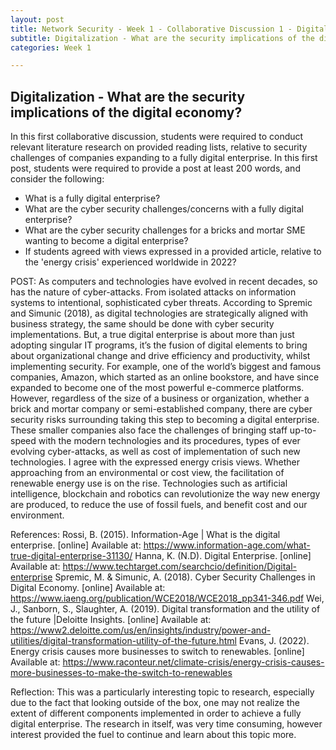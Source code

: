 ```yaml
---
layout: post
title: Network Security - Week 1 - Collaborative Discussion 1 - Digitalization - What are the security implications of the digital economy?
subtitle: Digitalization - What are the security implications of the digital economy?
categories: Week 1

---
```


## Digitalization - What are the security implications of the digital economy?

In this first collaborative discussion, students were required to conduct relevant literature research on provided reading lists, relative to security challenges of companies expanding to a fully digital enterprise. 
In this first post, students were required to provide a post at least 200 words, and consider the following:
- What is a fully digital enterprise?
- What are the cyber security challenges/concerns with a fully digital enterprise?
- What are the cyber security challenges for a bricks and mortar SME wanting to become a digital enterprise?
- If students agreed with views expressed in a provided article, relative to the 'energy crisis' experienced worldwide in 2022?

POST:
As computers and technologies have evolved in recent decades, so has the nature of cyber-attacks. From isolated attacks on information systems to intentional, sophisticated cyber threats. According to Spremic and Simunic (2018), as digital technologies are strategically aligned with business strategy, the same should be done with cyber security implementations. But, a true digital enterprise is about more than just adopting singular IT programs, it’s the fusion of digital elements to bring about organizational change and drive efficiency and productivity, whilst implementing security. 
For example, one of the world’s biggest and famous companies, Amazon, which started as an online bookstore, and have since expanded to become one of the most powerful e-commerce platforms. However, regardless of the size of a business or organization, whether a brick and mortar company or semi-established company, there are cyber security risks surrounding taking this step to becoming a digital enterprise. These smaller companies also face the challenges of bringing staff up-to-speed with the modern technologies and its procedures, types of ever evolving cyber-attacks, as well as cost of implementation of such new technologies. 
I agree with the expressed energy crisis views. Whether approaching from an environmental or cost view, the facilitation of renewable energy use is on the rise. Technologies such as artificial intelligence, blockchain and robotics can revolutionize the way new energy are produced, to reduce the use of fossil fuels, and benefit cost and our environment. 

References:
Rossi, B. (2015). Information-Age | What is the digital enterprise. [online] Available at: https://www.information-age.com/what-true-digital-enterprise-31130/
Hanna, K. (N.D). Digital Enterprise. [online] Available at: https://www.techtarget.com/searchcio/definition/Digital-enterprise 
Spremic, M. & Simunic, A. (2018). Cyber Security Challenges in Digital Economy. [online] Available at: https://www.iaeng.org/publication/WCE2018/WCE2018_pp341-346.pdf 
Wei, J., Sanborn, S., Slaughter, A. (2019). Digital transformation and the utility of the future |Deloitte Insights. [online] Available at: https://www2.deloitte.com/us/en/insights/industry/power-and-utilities/digital-transformation-utility-of-the-future.html 
Evans, J. (2022). Energy crisis causes more businesses to switch to renewables. [online] Available at: https://www.raconteur.net/climate-crisis/energy-crisis-causes-more-businesses-to-make-the-switch-to-renewables 

Reflection:
This was a particularly interesting topic to research, especially due to the fact that looking outside of the box, one may not realize the extent of different components implemented in order to achieve a fully digital enterprise. The research in itself, was very time consuming, however interest provided the fuel to continue and learn about this topic more.
